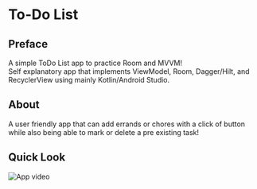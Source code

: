 #         To-Do List

## Preface
A simple ToDo List app to practice Room and MVVM! <br>
Self explanatory app that implements ViewModel, Room, Dagger/Hilt, and RecyclerView using mainly Kotlin/Android Studio.

## About

A user friendly app that can add errands or chores with a click of button while also being able to mark or delete a pre existing task! 

## Quick Look
![App video](https://media.giphy.com/media/v1.Y2lkPTc5MGI3NjExNno4cTVicmd1ZXE1a211MmV3bHRkdnJ2NW16eGtlc2RrYWpycndtMSZlcD12MV9pbnRlcm5hbF9naWZfYnlfaWQmY3Q9Zw/7j9DMiS1QH3XbKE3sr/giphy.gif)
